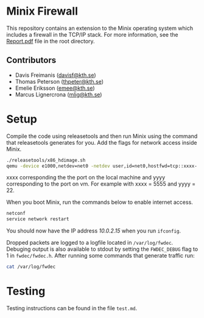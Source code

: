# Minix Firewall
This repository contains an extension to the Minix operating system which includes a firewall in the TCP/IP stack. For more information, see the [Report.pdf](https://github.com/tpetersonkth/Minix-Firewall/blob/master/Report.pdf) file in the root directory.
## Contributors
* Davis Freimanis (davisf@kth.se)
* Thomas Peterson (thpeter@kth.se)
* Emelie Eriksson (emee@kth.se)
* Marcus Lignercrona (mlig@kth.se)

# Setup
Compile the code using releasetools and then run Minix using the command that releasetools generates for you. Add the flags for network access inside Minix.
```bash
./releasetools/x86_hdimage.sh
qemu -device e1000,netdev=net0 -netdev user,id=net0,hostfwd=tcp::xxxx-:yyyy
```

xxxx corresponding the the port on the local machine and yyyy corresponding to the port on vm. For example with xxxx = 5555 and yyyy = 22.

When you boot Minix, run the commands below to enable internet access.
```bash
netconf
service network restart
```

You should now have the IP address *10.0.2.15* when you run `ifconfig`.

Dropped packets are logged to a logfile located in `/var/log/fwdec`. Debuging output is also available to stdout by setting the `FWDEC_DEBUG` flag to 1 in `fwdec/fwdec.h`. After running some commands that generate traffic run:

```bash
cat /var/log/fwdec
```

# Testing
Testing instructions can be found in the file `test.md`.
